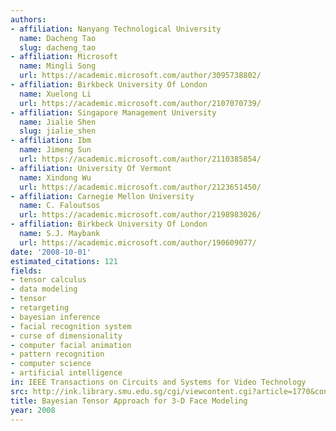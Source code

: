 ```yaml
---
authors:
- affiliation: Nanyang Technological University
  name: Dacheng Tao
  slug: dacheng_tao
- affiliation: Microsoft
  name: Mingli Song
  url: https://academic.microsoft.com/author/3095738802/
- affiliation: Birkbeck University Of London
  name: Xuelong Li
  url: https://academic.microsoft.com/author/2107070739/
- affiliation: Singapore Management University
  name: Jialie Shen
  slug: jialie_shen
- affiliation: Ibm
  name: Jimeng Sun
  url: https://academic.microsoft.com/author/2110385854/
- affiliation: University Of Vermont
  name: Xindong Wu
  url: https://academic.microsoft.com/author/2123651450/
- affiliation: Carnegie Mellon University
  name: C. Faloutsos
  url: https://academic.microsoft.com/author/2198983026/
- affiliation: Birkbeck University Of London
  name: S.J. Maybank
  url: https://academic.microsoft.com/author/190609077/
date: '2008-10-01'
estimated_citations: 121
fields:
- tensor calculus
- data modeling
- tensor
- retargeting
- bayesian inference
- facial recognition system
- curse of dimensionality
- computer facial animation
- pattern recognition
- computer science
- artificial intelligence
in: IEEE Transactions on Circuits and Systems for Video Technology
src: http://ink.library.smu.edu.sg/cgi/viewcontent.cgi?article=1770&context=sis_research
title: Bayesian Tensor Approach for 3-D Face Modeling
year: 2008
---
```

